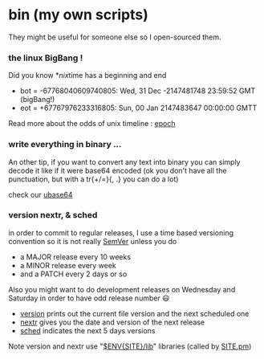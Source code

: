 # bin (my own scripts)

They might be useful for someone else so I open-sourced them.

### the linux BigBang !
Did you know \**nix*time has a beginning and end

* bot = -67768040609740805: Wed, 31 Dec -2147481748 23:59:52 GMT (bigBang!)
* eot = +67767976233316805: Sun, 00 Jan 2147483647 00:00:00 GMTT

 Read more about the odds of unix timeline : [epoch](epoch)

### write everything in binary ...

An other tip, if you want to convert any text into binary
you can simply decode it like if it were base64 encoded
(ok you don't have all the punctuation, but with a tr{+/=}{, .}
you can do a lot)

 check our [ubase64](ubase64)

### version nextr, & sched

in order to commit to regular releases, I use a time based versioning convention
so it is not really [SemVer](https://semver.org/) unless you do
* a MAJOR release every 10 weeks
* a MINOR release every week
* and a PATCH every 2 days or so

Also you might want to do development releases on Wednesday and Saturday
in order to have odd release number :smiley:

- [version](version) prints out the current file version and the next scheduled one
- [nextr](nextr) gives you the date and version of the next release
- [sched](sched) indicates the next 5 days versions

Note version and nextr use "[$ENV{SITE}/lib](../../../site)" libraries (called by [SITE.pm](SITE.pm))
